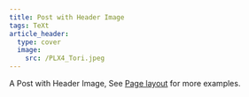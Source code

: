 ```yaml
---
title: Post with Header Image
tags: TeXt
article_header:
  type: cover
  image:
    src: /PLX4_Tori.jpeg
---
```


A Post with Header Image, See [Page layout](https://tianqi.name/jekyll-TeXt-theme/samples.html#page-layout) for more examples.

<!--more-->
